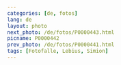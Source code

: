 ```yaml
---
categories: [de, fotos]
lang: de
layout: photo
next_photo: /de/fotos/P0000443.html
picname: P0000442
prev_photo: /de/fotos/P0000441.html
tags: [Fotofalle, Lebius, Simion]
---
```

